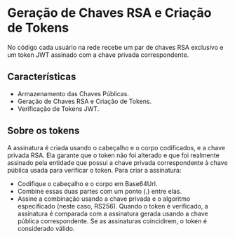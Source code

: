 # Geração de Chaves RSA e Criação de Tokens 
No código cada usuário na rede recebe um par de chaves RSA exclusivo e um token JWT assinado com a chave privada correspondente.

## Características
- Armazenamento das Chaves Públicas.
- Geração de Chaves RSA e Criação de Tokens.
- Verificação de Tokens JWT.

## Sobre os tokens
A assinatura é criada usando o cabeçalho e o corpo codificados, e a chave privada RSA. Ela garante que o token não foi alterado e que foi realmente assinado pela entidade que possui a chave privada correspondente à chave pública usada para verificar o token. Para criar a assinatura:

- Codifique o cabeçalho e o corpo em Base64Url.
- Combine essas duas partes com um ponto (.) entre elas.
- Assine a combinação usando a chave privada e o algoritmo especificado (neste caso, RS256).
Quando o token é verificado, a assinatura é comparada com a assinatura gerada usando a chave pública correspondente. Se as assinaturas coincidirem, o token é considerado válido.
